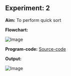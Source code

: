 ## Experiment: 2

**Aim:** To perform quick sort

**Flowchart:**

![Image](https://www.w3resource.com/w3r_images/c-search-and-sorting-exercise-7.png)

**Program-code:** [Source-code](https://github.com/Tempestyash123456/practicals-in-Semester-4/blob/Design-and-Analysis-of-Algorithms/Exp2/quickSort_Exp2.c)

**Output:**

![Image](https://computersciencearticle.in/2011/12/optimized-quicksort-implementation-in-c-programming-language/quicksort-output/)
